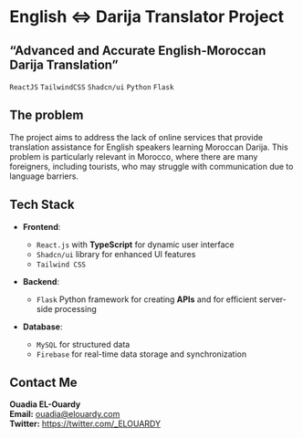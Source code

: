 # English ⇔ Darija Translator Project

## “Advanced and Accurate English-Moroccan Darija Translation”

`ReactJS`
`TailwindCSS`
`Shadcn/ui`
`Python`
`Flask`

## The problem

The project aims to address the lack of online services that provide translation assistance for English speakers learning Moroccan Darija. This problem is particularly relevant in Morocco, where there are many foreigners, including tourists, who may struggle with communication due to language barriers.

## Tech Stack

- **Frontend**:

  - `React.js` with **TypeScript** for dynamic user interface
  - `Shadcn/ui` library for enhanced UI features
  - `Tailwind CSS`

- **Backend**:

  - `Flask` Python framework for creating **APIs** and for efficient server-side processing

- **Database**:
  - `MySQL` for structured data
  - `Firebase` for real-time data storage and synchronization

## Contact Me

**Ouadia EL-Ouardy** \
**Email:** ouadia@elouardy.com \
**Twitter:** https://twitter.com/_ELOUARDY
